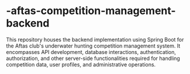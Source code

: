 # -aftas-competition-management-backend
This repository houses the backend implementation using Spring Boot for the Aftas club's underwater hunting competition management system. It encompasses API development, database interactions, authentication, authorization, and other server-side functionalities required for handling competition data, user profiles, and administrative operations.
